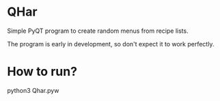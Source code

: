 # QHar
Simple PyQT program to create random menus from recipe lists.

The program is early in development, so don't expect it to work perfectly.

# How to run?
python3 Qhar.pyw
